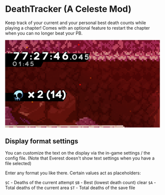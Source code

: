 # DeathTracker (A Celeste Mod)

Keep track of your current and your personal best death counts while playing a chapter!
Comes with an optional feature to restart the chapter when you can no longer beat your PB.

![](DeathTrackerDisplay.png)

## Display format settings

You can customize the text on the display via the in-game settings / the config file.
(Note that Everest doesn't show text settings when you have a file selected)

Enter any format you like there. Certain values act as placeholders:

`$C` - Deaths of the current attempt
`$B` - Best (lowest death count) clear
`$A` - Total deaths of the current area
`$T` - Total deaths of the save file
